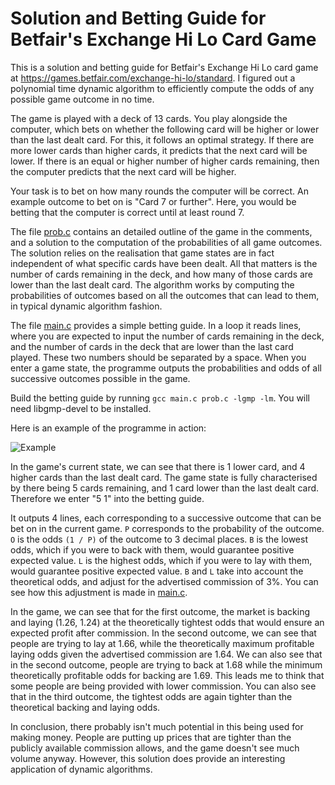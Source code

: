# Solution and Betting Guide for Betfair's Exchange Hi Lo Card Game

This is a solution and betting guide for Betfair's Exchange Hi Lo card game at https://games.betfair.com/exchange-hi-lo/standard. I figured out a polynomial time dynamic algorithm to efficiently compute the odds of any possible game outcome in no time.

The game is played with a deck of 13 cards. You play alongside the computer, which bets on whether the following card will be higher or lower than the last dealt card. For this, it follows an optimal strategy. If there are more lower cards than higher cards, it predicts that the next card will be lower. If there is an equal or higher number of higher cards remaining, then the computer predicts that the next card will be higher.

Your task is to bet on how many rounds the computer will be correct. An example outcome to bet on is "Card 7 or further". Here, you would be betting that the computer is correct until at least round 7.

The file [prob.c](prob.c) contains an detailed outline of the game in the comments, and a solution to the computation of the probabilities of all game outcomes. The solution relies on the realisation that game states are in fact independent of what specific cards have been dealt. All that matters is the number of cards remaining in the deck, and how many of those cards are lower than the last dealt card. The algorithm works by computing the probabilities of outcomes based on all the outcomes that can lead to them, in typical dynamic algorithm fashion.

The file [main.c](main.c) provides a simple betting guide. In a loop it reads lines, where you are expected to input the number of cards remaining in the deck, and the number of cards in the deck that are lower than the last card played. These two numbers should be separated by a space. When you enter a game state, the programme outputs the probabilities and odds of all successive outcomes possible in the game.

Build the betting guide by running `gcc main.c prob.c -lgmp -lm`. You will need libgmp-devel to be installed.


Here is an example of the programme in action:

![Example](example.png)

In the game's current state, we can see that there is 1 lower card, and 4 higher cards than the last dealt card. The game state is fully characterised by there being 5 cards remaining, and 1 card lower than the last dealt card. Therefore we enter "5 1" into the betting guide.

It outputs 4 lines, each corresponding to a successive outcome that can be bet on in the current game. `P` corresponds to the probability of the outcome. `O` is the odds `(1 / P)` of the outcome to 3 decimal places. `B` is the lowest odds, which if you were to back with them, would guarantee positive expected value. `L` is the highest odds, which if you were to lay with them, would guarantee positive expected value. `B` and `L` take into account the theoretical odds, and adjust for the advertised commission of 3%. You can see how this adjustment is made in [main.c](main.c).

In the game, we can see that for the first outcome, the market is backing and laying (1.26, 1.24) at the theoretically tightest odds that would ensure an expected profit after commission. In the second outcome, we can see that people are trying to lay at 1.66, while the theoretically maximum profitable laying odds given the advertised commission are 1.64. We can also see that in the second outcome, people are trying to back at 1.68 while the minimum theoretically profitable odds for backing are 1.69. This leads me to think that some people are being provided with lower commission. You can also see that in the third outcome, the tightest odds are again tighter than the theoretical backing and laying odds.

In conclusion, there probably isn't much potential in this being used for making money. People are putting up prices that are tighter than the publicly available commission allows, and the game doesn't see much volume anyway. However, this solution does provide an interesting application of dynamic algorithms.